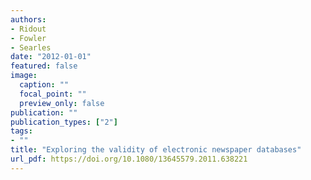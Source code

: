 ```yaml
---
authors:
- Ridout
- Fowler
- Searles
date: "2012-01-01"
featured: false
image:
  caption: ""
  focal_point: ""
  preview_only: false
publication: ""
publication_types: ["2"]
tags:
- ""
title: "Exploring the validity of electronic newspaper databases"
url_pdf: https://doi.org/10.1080/13645579.2011.638221
---
```

